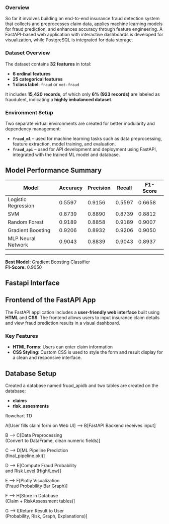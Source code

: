 ###  Overview
So far it involves building an end-to-end insurance fraud detection system that collects and preprocesses claim data, applies machine learning models for fraud prediction, and enhances accuracy through feature engineering. A FastAPI-based web application with interactive dashboards is developed for visualization, while PostgreSQL is integrated for data storage.

###  Dataset Overview

The dataset contains **32 features** in total:
- **6 ordinal features**
- **25 categorical features**
- **1 class label**: `fraud` or `not-fraud`

It includes **15,420 records**, of which only **6% (923 records)** are labeled as fraudulent, indicating a **highly imbalanced dataset**.

###  Environment Setup

Two separate virtual environments are created for better modularity and dependency management:

- **`fraud_ml`** – used for machine learning tasks such as data preprocessing, feature extraction, model training, and evaluation.  
- **`fraud_api`** – used for API development and deployment using FastAPI, integrated with the trained ML model and database.


##  Model Performance Summary

| Model | Accuracy | Precision | Recall | F1-Score |
|--------|-----------|------------|---------|-----------|
| Logistic Regression | 0.5597 | 0.9156 | 0.5597 | 0.6658 |
| SVM | 0.8739 | 0.8890 | 0.8739 | 0.8812 |
| Random Forest | 0.9189 | 0.8858 | 0.9189 | 0.9007 |
| Gradient Boosting | 0.9206 | 0.8932 | 0.9206 | 0.9050 |
| MLP Neural Network | 0.9043 | 0.8839 | 0.9043 | 0.8937 |

---

**Best Model:**  Gradient Boosting Classifier  
**F1-Score:** 0.9050  

##  Fastapi Interface

## Frontend of the FastAPI App

The FastAPI application includes a **user-friendly web interface** built using **HTML** and **CSS**. The frontend allows users to input insurance claim details and view fraud prediction results in a visual dashboard.  

### Key Features

- **HTML Forms**: Users can enter claim information
- **CSS Styling**: Custom CSS is used to style the form and result display for a clean and responsive interface.

##  Database Setup 

Created a database named fruad_apidb and two tables are created on the database;

- **claims**
- **risk_assesments**

flowchart TD

A[User fills claim form on Web UI] --> B[FastAPI Backend receives input]

B --> C[Data Preprocessing<br/>(Convert to DataFrame, clean numeric fields)]

C --> D[ML Pipeline Prediction<br/>(final_pipeline.pkl)]

D --> E[Compute Fraud Probability<br/>and Risk Level (High/Low)]

E --> F[Plotly Visualization<br/>(Fraud Probability Bar Graph)]

F --> H[Store in Database<br/>(Claim + RiskAssessment tables)]

G --> I[Return Result to User<br/>(Probability, Risk, Graph, Explanations)]


 

